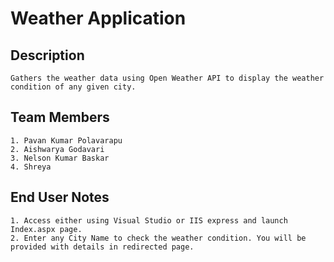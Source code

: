 # Weather Application

## Description
    Gathers the weather data using Open Weather API to display the weather condition of any given city.
## Team Members
    1. Pavan Kumar Polavarapu
    2. Aishwarya Godavari
    3. Nelson Kumar Baskar
    4. Shreya

## End User Notes
    1. Access either using Visual Studio or IIS express and launch Index.aspx page.
    2. Enter any City Name to check the weather condition. You will be provided with details in redirected page.

